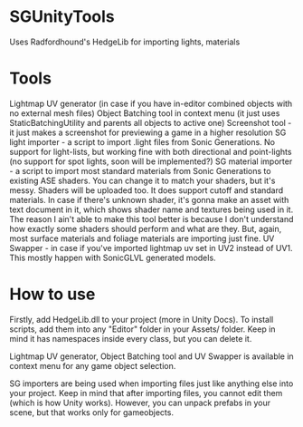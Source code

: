 # SGUnityTools
Uses Radfordhound's HedgeLib for importing lights, materials

# Tools
Lightmap UV generator (in case if you have in-editor combined objects with no external mesh files)
Object Batching tool in context menu (it just uses StaticBatchingUtility and parents all objects to active one)
Screenshot tool - it just makes a screenshot for previewing a game in a higher resolution
SG light importer - a script to import .light files from Sonic Generations. No support for light-lists, but working fine with both directional and point-lights (no support for spot lights, soon will be implemented?)
SG material importer - a script to import most standard materials from Sonic Generations to existing ASE shaders. You can change it to match your shaders, but it's messy. Shaders will be uploaded too. It does support cutoff and standard materials. In case if there's unknown shader, it's gonna make an asset with text document in it, which shows shader name and textures being used in it. The reason I ain't able to make this tool better is because I don't understand how exactly some shaders should perform and what are they. But, again, most surface materials and foliage materials are importing just fine.
UV Swapper - in case if you've imported lightmap uv set in UV2 instead of UV1. This mostly happen with SonicGLVL generated models.

# How to use
Firstly, add HedgeLib.dll to your project (more in Unity Docs). To install scripts, add them into any "Editor" folder in your Assets/ folder. Keep in mind it has namespaces inside every class, but you can delete it.

Lightmap UV generator, Object Batching tool and UV Swapper is available in context menu for any game object selection.

SG importers are being used when importing files just like anything else into your project. Keep in mind that after importing files, you cannot edit them (which is how Unity works). However, you can unpack prefabs in your scene, but that works only for gameobjects.
